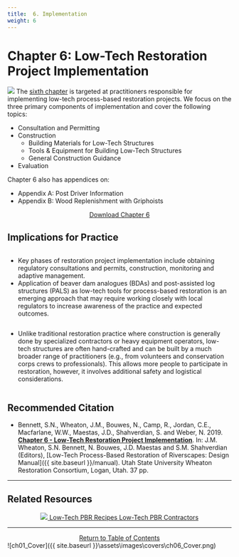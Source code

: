 ```yaml
---
title:  6. Implementation
weight: 6
---
```


# Chapter 6:  Low-Tech Restoration Project Implementation

<a  href="https://usu.box.com/s/pa77wkmdmpw4m04xs4r0omdivbfxspzc"><img class="float-right" src="{{ site.baseurl }}/assets/images/covers/Chap6.png"></a>
The [sixth chapter](https://usu.box.com/s/pa77wkmdmpw4m04xs4r0omdivbfxspzc) is targeted at practitioners responsible for implementing low-tech process-based restoration projects. We focus on the three primary components of implementation and cover the following topics:
- Consultation and Permitting
- Construction
  - Building Materials for Low-Tech Structures
  -  Tools & Equipment for Building Low-Tech Structures
  -  General Construction Guidance	
- Evaluation


Chapter 6 also has appendices on:
- Appendix A: Post Driver Information
- Appendix B:  Wood Replenishment with Griphoists

<div align="center">
	<a class="hollow button" href="https://usu.box.com/s/pa77wkmdmpw4m04xs4r0omdivbfxspzc"> Download Chapter 6 <i class="fa fa-file-pdf-o" aria-hidden="true"></i></a>
</div>


## Implications for Practice

<div class="row small-up-2 medium-up-2">
  <div class="column">
    <div class="card">
        <div class="card-section">
       		<ul>
       			<li>Key phases of restoration project implementation include obtaining regulatory consultations and permits, construction, monitoring and adaptive management. 
</li>
       			<li>Application of beaver dam analogues (BDAs) and post-assisted log structures (PALS) as low-tech tools for process-based restoration is an emerging approach that may require working closely with local regulators to increase awareness of the practice and expected outcomes. </li>
       		</ul>
        </div>
    </div>
  </div>
  <div class="column">
    <div class="card">
        <div class="card-section">
              <ul>
       			<li>Unlike traditional restoration practice where construction is generally done by specialized contractors or heavy equipment operators, low-tech structures are often hand-crafted and can be built by a much broader range of practitioners (e.g., from volunteers and conservation corps crews to professionals). This allows more people to participate in restoration, however, it involves additional safety and logistical considerations. </li>
       		</ul>
        </div>
    </div>
  </div>
 </div>
 

## Recommended Citation

- <a href="https://usu.box.com/s/zyhvv9yhgtnudvs6f1uaz9cl1olycyka" ><i class="fa fa-file-pdf-o" aria-hidden="true"></i></a> Bennett, S.N., Wheaton, J.M., Bouwes, N., Camp, R., Jordan, C.E., Macfarlane, W.W., Maestas, J.D., Shahverdian, S. and Weber, N. 2019. [**Chapter 6 - Low-Tech Restoration Project Implementation**](https://usu.box.com/s/zyhvv9yhgtnudvs6f1uaz9cl1olycyka). In: J.M. Wheaton, S.N. Bennett, N. Bouwes, J.D. Maestas and S.M. Shahverdian (Editors), [Low-Tech Process-Based Restoration of Riverscapes: Design Manual]({{ site.baseurl }}/manual). Utah State University Wheaton Restoration Consortium, Logan, Utah. 37 pp.


----
## Related Resources

<div align="center">
	<a class="hollow button" href="{{ site.baseurl }}/resources/recipes"><img src="{{ site.baseurl }}/assets/images/PBR-LT_round_30.png"> Low-Tech PBR Recipes <i class="fa fa-address-card" aria-hidden="true"></i> </a>
	<a class="hollow button" href="{{ site.baseurl }}/resources/contractors"><i class="fa fa-cogs" aria-hidden="true"></i>  Low-Tech PBR Contractors <i class="fa fa-list-ol" aria-hidden="true"></i></a>


</div>

------

<div align="center">
	<a class="hollow button" href="{{ site.baseurl }}/manual/"><i class="fa fa-arrow-circle-up" aria-hidden="true"></i>  Return to Table of Contents <i class="fa fa-list-ol" aria-hidden="true"></i></a>


</div>
![ch01_Cover]({{ site.baseurl }}\assets\images\covers\ch06_Cover.png)